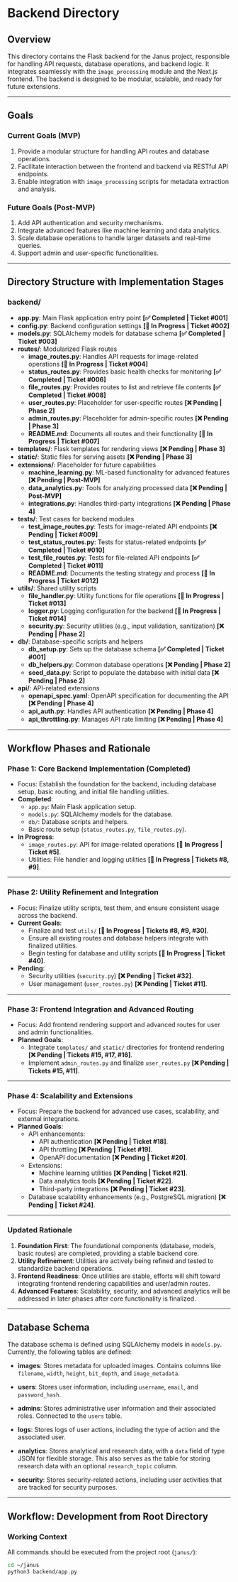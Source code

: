 # Backend Directory

## Overview
This directory contains the Flask backend for the Janus project, responsible for handling API requests, database operations, and backend logic. It integrates seamlessly with the `image_processing` module and the Next.js frontend. The backend is designed to be modular, scalable, and ready for future extensions.

---

## Goals

### Current Goals (MVP)
1. Provide a modular structure for handling API routes and database operations.
2. Facilitate interaction between the frontend and backend via RESTful API endpoints.
3. Enable integration with `image_processing` scripts for metadata extraction and analysis.

### Future Goals (Post-MVP)
1. Add API authentication and security mechanisms.
2. Integrate advanced features like machine learning and data analytics.
3. Scale database operations to handle larger datasets and real-time queries.
4. Support admin and user-specific functionalities.

---

## Directory Structure with Implementation Stages

### **backend/**
- **app.py**: Main Flask application entry point **[✅ Completed | Ticket #001]**
- **config.py**: Backend configuration settings **[🚧 In Progress | Ticket #002]**
- **models.py**: SQLAlchemy models for database schema **[✅ Completed | Ticket #003]**
- **routes/**: Modularized Flask routes
  - **image_routes.py**: Handles API requests for image-related operations **[🚧 In Progress | Ticket #004]**
  - **status_routes.py**: Provides basic health checks for monitoring **[✅ Completed | Ticket #006]**
  - **file_routes.py**: Provides routes to list and retrieve file contents **[✅ Completed | Ticket #008]**
  - **user_routes.py**: Placeholder for user-specific routes **[❌ Pending | Phase 2]**
  - **admin_routes.py**: Placeholder for admin-specific routes **[❌ Pending | Phase 3]**
  - **README.md**: Documents all routes and their functionality **[🚧 In Progress | Ticket #007]**
- **templates/**: Flask templates for rendering views **[❌ Pending | Phase 3]**
- **static/**: Static files for serving assets **[❌ Pending | Phase 3]**
- **extensions/**: Placeholder for future capabilities
  - **machine_learning.py**: ML-based functionality for advanced features **[❌ Pending | Post-MVP]**
  - **data_analytics.py**: Tools for analyzing processed data **[❌ Pending | Post-MVP]**
  - **integrations.py**: Handles third-party integrations **[❌ Pending | Phase 4]**
- **tests/**: Test cases for backend modules
  - **test_image_routes.py**: Tests for image-related API endpoints **[❌ Pending | Ticket #009]**
  - **test_status_routes.py**: Tests for status-related endpoints **[✅ Completed | Ticket #010]**
  - **test_file_routes.py**: Tests for file-related API endpoints **[✅ Completed | Ticket #011]**
  - **README.md**: Documents the testing strategy and process **[🚧 In Progress | Ticket #012]**
- **utils/**: Shared utility scripts
  - **file_handler.py**: Utility functions for file operations **[🚧 In Progress | Ticket #013]**
  - **logger.py**: Logging configuration for the backend **[🚧 In Progress | Ticket #014]**
  - **security.py**: Security utilities (e.g., input validation, sanitization) **[❌ Pending | Phase 2]**
- **db/**: Database-specific scripts and helpers
  - **db_setup.py**: Sets up the database schema **[✅ Completed | Ticket #001]**
  - **db_helpers.py**: Common database operations **[❌ Pending | Phase 2]**
  - **seed_data.py**: Script to populate the database with initial data **[❌ Pending | Phase 2]**
- **api/**: API-related extensions
  - **openapi_spec.yaml**: OpenAPI specification for documenting the API **[❌ Pending | Phase 4]**
  - **api_auth.py**: Handles API authentication **[❌ Pending | Phase 4]**
  - **api_throttling.py**: Manages API rate limiting **[❌ Pending | Phase 4]**

---

## Workflow Phases and Rationale

### **Phase 1: Core Backend Implementation (Completed)**
- Focus: Establish the foundation for the backend, including database setup, basic routing, and initial file handling utilities.
- **Completed**:
  - `app.py`: Main Flask application setup.
  - `models.py`: SQLAlchemy models for the database.
  - `db/`: Database scripts and helpers.
  - Basic route setup (`status_routes.py`, `file_routes.py`).
- **In Progress**:
  - `image_routes.py`: API for image-related operations **[🚧 In Progress | Ticket #5]**.
  - Utilities: File handler and logging utilities **[🚧 In Progress | Tickets #8, #9]**.

---

### **Phase 2: Utility Refinement and Integration**
- Focus: Finalize utility scripts, test them, and ensure consistent usage across the backend.
- **Current Goals**:
  - Finalize and test `utils/` **[🚧 In Progress | Tickets #8, #9, #30]**.
  - Ensure all existing routes and database helpers integrate with finalized utilities.
  - Begin testing for database and utility scripts **[🚧 In Progress | Ticket #40]**.
- **Pending**:
  - Security utilities (`security.py`) **[❌ Pending | Ticket #32]**.
  - User management (`user_routes.py`) **[❌ Pending | Ticket #11]**.

---

### **Phase 3: Frontend Integration and Advanced Routing**
- Focus: Add frontend rendering support and advanced routes for user and admin functionalities.
- **Planned Goals**:
  - Integrate `templates/` and `static/` directories for frontend rendering **[❌ Pending | Tickets #15, #17, #16]**.
  - Implement `admin_routes.py` and finalize `user_routes.py` **[❌ Pending | Tickets #15, #11]**.

---

### **Phase 4: Scalability and Extensions**
- Focus: Prepare the backend for advanced use cases, scalability, and external integrations.
- **Planned Goals**:
  - API enhancements:
    - API authentication **[❌ Pending | Ticket #18]**.
    - API throttling **[❌ Pending | Ticket #19]**.
    - OpenAPI documentation **[❌ Pending | Ticket #20]**.
  - Extensions:
    - Machine learning utilities **[❌ Pending | Ticket #21]**.
    - Data analytics tools **[❌ Pending | Ticket #22]**.
    - Third-party integrations **[❌ Pending | Ticket #23]**.
  - Database scalability enhancements (e.g., PostgreSQL migration) **[❌ Pending | Ticket #24]**.

---

### Updated Rationale
1. **Foundation First**: The foundational components (database, models, basic routes) are completed, providing a stable backend core.
2. **Utility Refinement**: Utilities are actively being refined and tested to standardize backend operations.
3. **Frontend Readiness**: Once utilities are stable, efforts will shift toward integrating frontend rendering capabilities and user/admin routes.
4. **Advanced Features**: Scalability, security, and advanced analytics will be addressed in later phases after core functionality is finalized.


---

## Database Schema

The database schema is defined using SQLAlchemy models in `models.py`. Currently, the following tables are defined:

- **images**: Stores metadata for uploaded images. Contains columns like `filename`, `width`, `height`, `bit_depth`, and `image_metadata`.

- **users**: Stores user information, including `username`, `email`, and `password_hash`.

- **admins**: Stores administrative user information and their associated roles. Connected to the `users` table.

- **logs**: Stores logs of user actions, including the type of action and the associated user.

- **analytics**: Stores analytical and research data, with a `data` field of type JSON for flexible storage. This also serves as the table for storing research data with an optional `research_topic` column.

- **security**: Stores security-related actions, including user activities that are tracked for security purposes.

---

## Workflow: Development from Root Directory

### **Working Context**
All commands should be executed from the project root (`janus/`):
```bash
cd ~/janus
python3 backend/app.py

